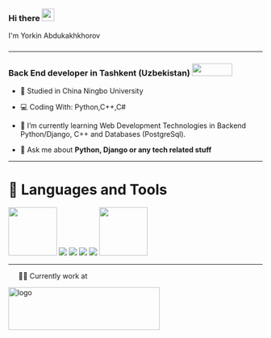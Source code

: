 ### Hi there <a target="_blank" rel="noopener noreferrer" href="https://camo.githubusercontent.com/e8e7b06ecf583bc040eb60e44eb5b8e0ecc5421320a92929ce21522dbc34c891/68747470733a2f2f6d656469612e67697068792e636f6d2f6d656469612f6876524a434c467a6361737252346961377a2f67697068792e676966"><img src="https://camo.githubusercontent.com/e8e7b06ecf583bc040eb60e44eb5b8e0ecc5421320a92929ce21522dbc34c891/68747470733a2f2f6d656469612e67697068792e636f6d2f6d656469612f6876524a434c467a6361737252346961377a2f67697068792e676966" data-canonical-src="https://media.giphy.com/media/hvRJCLFzcasrR4ia7z/giphy.gif" style="max-width:100%;" width="25px"></a>
I'm Yorkin Abdukakhkhorov
### <hr>
### Back End developer in Tashkent (Uzbekistan) <img width="80px" height="25px" src="http://www.abflags.com/_flags/flags-of-the-world/Uzbekistan%20flag/Uzbekistan%20flag-XXL-anim.gif" alt=""> 



<ul>
<li>
<p><g-emoji class="g-emoji" alias="book" fallback-src="https://github.githubassets.com/images/icons/emoji/unicode/1f4bb.png">📕</g-emoji> Studied in China Ningbo University</p>
</li>
<li>
<p><g-emoji class="g-emoji" alias="computer" fallback-src="https://github.githubassets.com/images/icons/emoji/unicode/1f4bb.png">💻</g-emoji> Coding With: Python,C++,C#</p>
</li>
<li>
<p><g-emoji class="g-emoji" alias="seedling" fallback-src="https://github.githubassets.com/images/icons/emoji/unicode/1f331.png">🌱</g-emoji> I’m currently learning Web Development Technologies in Backend Python/Django, C++ and Databases (PostgreSql).</p>
</li>
<li>
<p><g-emoji class="g-emoji" alias="speech_balloon" fallback-src="https://github.githubassets.com/images/icons/emoji/unicode/1f4ac.png">💬</g-emoji> Ask me about <strong>Python, Django or any tech related stuff</strong></p>
</li>
</ul>
<hr>
<h1>🧰 Languages and Tools</h1>
<p>
	<a target="_blank" rel="noopener noreferrer" href="https://camo.githubusercontent.com/103bdc777e45f18a84a27d889bbf2c3f7d1dd3ef75d2da1812cb7b537a1b556c/68747470733a2f2f696d672e69636f6e73382e636f6d2f6475736b2f39362f3030303030302f707974686f6e2e706e67"><img height="96px" width="96px" src="https://upload.wikimedia.org/wikipedia/commons/thumb/c/c3/Python-logo-notext.svg/2048px-Python-logo-notext.svg.png" data-canonical-src="https://img.icons8.com/dusk/96/000000/python.png" style="max-width:100%;"></a>
	<a target="_blank" rel="noopener noreferrer" href="https://camo.githubusercontent.com/c9aaf311e1ae4f4fae6873be725f46ff3615835da60a0eb085b6487250c1f7db/68747470733a2f2f696d672e69636f6e73382e636f6d2f6d6174657269616c2d6f75746c696e65642f39362f6666666666662f6d656e752d322e706e67"><img src="https://camo.githubusercontent.com/c9aaf311e1ae4f4fae6873be725f46ff3615835da60a0eb085b6487250c1f7db/68747470733a2f2f696d672e69636f6e73382e636f6d2f6d6174657269616c2d6f75746c696e65642f39362f6666666666662f6d656e752d322e706e67" data-canonical-src="https://img.icons8.com/material-outlined/96/ffffff/menu-2.png" style="max-width:100%;"></a>
	<a target="_blank" rel="noopener noreferrer" href="https://camo.githubusercontent.com/351c2b4cede7cce4ff59fd76fa5ea71bd1865b3ca60d2070ae7915047f9d8eb6/68747470733a2f2f696d672e69636f6e73382e636f6d2f696f732f39362f3236653037662f646a616e676f2e706e67"><img src="https://camo.githubusercontent.com/351c2b4cede7cce4ff59fd76fa5ea71bd1865b3ca60d2070ae7915047f9d8eb6/68747470733a2f2f696d672e69636f6e73382e636f6d2f696f732f39362f3236653037662f646a616e676f2e706e67" data-canonical-src="https://img.icons8.com/ios/96/26e07f/django.png" style="max-width:100%;"></a>
	<a target="_blank" rel="noopener noreferrer" href="https://camo.githubusercontent.com/c9aaf311e1ae4f4fae6873be725f46ff3615835da60a0eb085b6487250c1f7db/68747470733a2f2f696d672e69636f6e73382e636f6d2f6d6174657269616c2d6f75746c696e65642f39362f6666666666662f6d656e752d322e706e67"><img src="https://camo.githubusercontent.com/c9aaf311e1ae4f4fae6873be725f46ff3615835da60a0eb085b6487250c1f7db/68747470733a2f2f696d672e69636f6e73382e636f6d2f6d6174657269616c2d6f75746c696e65642f39362f6666666666662f6d656e752d322e706e67" data-canonical-src="https://img.icons8.com/material-outlined/96/ffffff/menu-2.png" style="max-width:100%;"></a>
	<a target="_blank" rel="noopener noreferrer" href="https://camo.githubusercontent.com/aecbd2b3fa3e80ccadadd0228e9b7a95878f16f51aaf59de11ba0953139adb6b/68747470733a2f2f696d672e69636f6e73382e636f6d2f636f6c6f722f39362f3030303030302f706f73746772656573716c2e706e67"><img src="https://camo.githubusercontent.com/aecbd2b3fa3e80ccadadd0228e9b7a95878f16f51aaf59de11ba0953139adb6b/68747470733a2f2f696d672e69636f6e73382e636f6d2f636f6c6f722f39362f3030303030302f706f73746772656573716c2e706e67" data-canonical-src="https://img.icons8.com/color/96/000000/postgreesql.png" style="max-width:100%;"></a>
	<a target="_blank" rel="noopener noreferrer" href="https://camo.githubusercontent.com/7295fa164a66e50ebc489533135b855e7e8d68c55c87a113741d2e29d9065396/68747470733a2f2f696d672e69636f6e73382e636f6d2f636f6c6f722f39362f3030303030302f646f636b65722e706e67"><img height="96px" width="96px" src="https://upload.wikimedia.org/wikipedia/commons/thumb/9/99/Unofficial_JavaScript_logo_2.svg/480px-Unofficial_JavaScript_logo_2.svg.png" data-canonical-src="https://img.icons8.com/color/96/000000/docker.png" style="max-width:100%;"></a>
</p>
<hr>
<p>  &nbsp;&nbsp;&nbsp;&nbsp;  👨‍💻 Currently work at </p>
<a class="navbar-brand" href="https://www.alphasoft.uz/" style="width: 150px">
            <img width="300" height="85" src="https://www.alphasoft.uz/images/logo.svg" alt="logo" class="logo-scrolled">
          </a>
<!--
**Yorkin1998/Yorkin1998** is a ✨ _special_ ✨ repository because its `README.md` (this file) appears on your GitHub profile.

Here are some ideas to get you started:

- 🔭 I’m currently working on ...
- 🌱 I’m currently learning ...
- 👯 I’m looking to collaborate on ...
- 🤔 I’m looking for help with ...
- 💬 Ask me about ...
- 📫 How to reach me: ...
- 😄 Pronouns: ...
- ⚡ Fun fact: ...
-->
